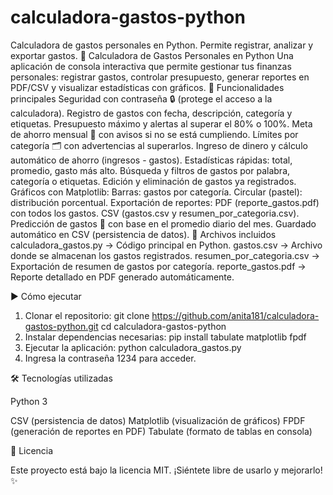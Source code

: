 # calculadora-gastos-python
Calculadora de gastos personales en Python. Permite registrar, analizar y exportar gastos.
💸 Calculadora de Gastos Personales en Python
Una aplicación de consola interactiva que permite gestionar tus finanzas personales: registrar gastos, controlar presupuesto, generar reportes en PDF/CSV y visualizar estadísticas con gráficos.
🚀 Funcionalidades principales
Seguridad con contraseña 🔒 (protege el acceso a la calculadora).
Registro de gastos con fecha, descripción, categoría y etiquetas.
Presupuesto máximo y alertas al superar el 80% o 100%.
Meta de ahorro mensual 🎯 con avisos si no se está cumpliendo.
Límites por categoría 🗂️ con advertencias al superarlos.
Ingreso de dinero y cálculo automático de ahorro (ingresos - gastos).
Estadísticas rápidas: total, promedio, gasto más alto.
Búsqueda y filtros de gastos por palabra, categoría o etiquetas.
Edición y eliminación de gastos ya registrados.
Gráficos con Matplotlib:
Barras: gastos por categoría.
Circular (pastel): distribución porcentual.
Exportación de reportes:
PDF (reporte_gastos.pdf) con todos los gastos.
CSV (gastos.csv y resumen_por_categoria.csv).
Predicción de gastos 🔮 con base en el promedio diario del mes.
Guardado automático en CSV (persistencia de datos).
📂 Archivos incluidos
calculadora_gastos.py → Código principal en Python.
gastos.csv → Archivo donde se almacenan los gastos registrados.
resumen_por_categoria.csv → Exportación de resumen de gastos por categoría.
reporte_gastos.pdf → Reporte detallado en PDF generado automáticamente.

▶️ Cómo ejecutar

1. Clonar el repositorio: 
git clone https://github.com/anita181/calculadora-gastos-python.git
cd calculadora-gastos-python
2. Instalar dependencias necesarias:
pip install tabulate matplotlib fpdf
3. Ejecutar la aplicación:
python calculadora_gastos.py
4. Ingresa la contraseña 1234 para acceder.

🛠️ Tecnologías utilizadas

Python 3

CSV (persistencia de datos)
Matplotlib (visualización de gráficos)
FPDF (generación de reportes en PDF)
Tabulate (formato de tablas en consola)

📜 Licencia

Este proyecto está bajo la licencia MIT.
¡Siéntete libre de usarlo y mejorarlo! ✨
